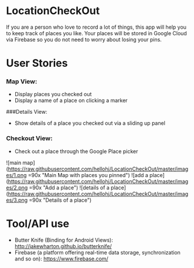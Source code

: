 # LocationCheckOut
If you are a person who love to record a lot of things, this app will help you to keep track of places you like. 
Your places will be stored in Google Cloud via Firebase so you do not need to worry about losing your pins.

# User Stories
### Map View:
* Display places you checked out
* Display a name of a place on clicking a marker

###Details View:
* Show details of a place you checked out via a sliding up panel

### Checkout View:
* Check out a place through the Google Place picker

![main map] (https://raw.githubusercontent.com/hellohj/LocationCheckOut/master/images/1.png =90x "Main Map with places you pinned")
![add a place] (https://raw.githubusercontent.com/hellohj/LocationCheckOut/master/images/2.png =90x "Add a place")
![details of a place] (https://raw.githubusercontent.com/hellohj/LocationCheckOut/master/images/3.png =90x "Details of a place")

# Tool/API use
* Butter Knife (Binding for Android Views): http://jakewharton.github.io/butterknife/
* Firebase (a platform offering real-time data storage, synchronization and so on): https://www.firebase.com/
